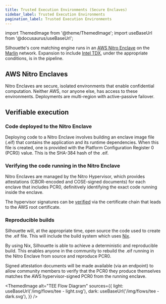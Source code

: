 ```yaml
---
title: Trusted Execution Environments (Secure Enclaves)
sidebar_label: Trusted Execution Environments
pagination_label: Trusted Execution Environments
---
```



import ThemedImage from '@theme/ThemedImage';
import useBaseUrl from '@docusaurus/useBaseUrl';

Silhouette's core matching engine runs in an [AWS Nitro Enclave](https://aws.amazon.com/ec2/nitro/nitro-enclaves/) on the [Marlin](https://www.marlin.org/) network. Expansion to include [Intel TDX](https://www.intel.com/content/www/us/en/developer/tools/trust-domain-extensions/overview.html), under the appropriate conditions, is in the pipeline.

## AWS Nitro Enclaves

Nitro Enclaves are secure, isolated environments that enable confidential computation. Neither AWS, nor anyone else, has access to these environments. Deployments are multi-region with active-passive failover.

## Verifiable execution

### Code deployed to the Nitro Enclave
Deploying code to a Nitro Enclave involves building an enclave image file (.eif) that contains the application and its runtime dependencies. When this file is created, one is provided with the Platform Configuration Register 0 (PCR0) value. This is the SHA-384 hash of the .eif. 

### Verifying the code running in the Nitro Enclave

Nitro Enclaves are managed by the Nitro Hypervisor, which provides attestations (CBOR-encoded and COSE-signed documents) for each enclave that includes PCR0, definitively identifying the exact code running inside the enclave.

The hypervisor signatures can be [verified](https://docs.aws.amazon.com/enclaves/latest/user/verify-root.html) via the certificate chain that leads to the AWS root certificate.

### Reproducible builds

Silhouette will, at the appropriate time, open source the code used to create the .eif file. This will include the build system which uses [Nix](https://edolstra.github.io/pubs/phd-thesis.pdf).

By using Nix, Silhouette is able to achieve a deterministic and reproducible build. This enables anyone in the community to rebuild the .eif running in the Nitro Enclave from source and reproduce PCR0.

Signed attestation documents will be made available (via an endpoint) to allow community members to verify that the PCR0 they produce themselves matches the AWS hypervisor-signed PCR0 from the running enclave.

<ThemedImage
  alt="TEE Flow Diagram"
  sources={{
    light: useBaseUrl('/img/flows/tee - light.svg'),
    dark: useBaseUrl('/img/flows/tee - dark.svg'),
  }}
/>

